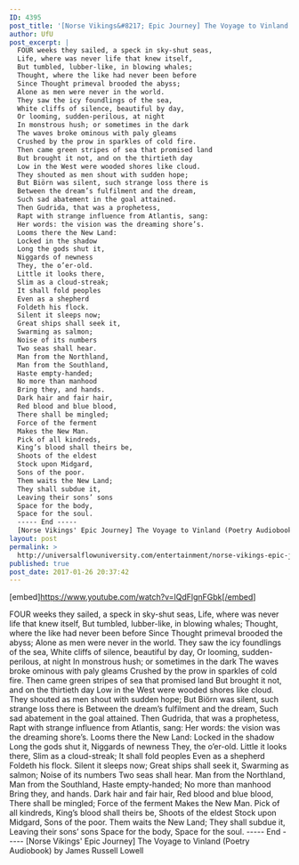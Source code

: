 ```yaml
---
ID: 4395
post_title: '[Norse Vikings&#8217; Epic Journey] The Voyage to Vinland (Poetry Audiobook)'
author: UfU
post_excerpt: |
  FOUR weeks they sailed, a speck in sky-shut seas,
  Life, where was never life that knew itself,
  But tumbled, lubber-like, in blowing whales;
  Thought, where the like had never been before
  Since Thought primeval brooded the abyss;
  Alone as men were never in the world.
  They saw the icy foundlings of the sea,
  White cliffs of silence, beautiful by day,
  Or looming, sudden-perilous, at night
  In monstrous hush; or sometimes in the dark
  The waves broke ominous with paly gleams
  Crushed by the prow in sparkles of cold fire.
  Then came green stripes of sea that promised land
  But brought it not, and on the thirtieth day
  Low in the West were wooded shores like cloud.
  They shouted as men shout with sudden hope;
  But Biörn was silent, such strange loss there is
  Between the dream’s fulfilment and the dream,
  Such sad abatement in the goal attained.
  Then Gudrida, that was a prophetess,
  Rapt with strange influence from Atlantis, sang:
  Her words: the vision was the dreaming shore’s.
  Looms there the New Land:
  Locked in the shadow
  Long the gods shut it,
  Niggards of newness
  They, the o’er-old.
  Little it looks there,
  Slim as a cloud-streak;
  It shall fold peoples
  Even as a shepherd
  Foldeth his flock.
  Silent it sleeps now;
  Great ships shall seek it,
  Swarming as salmon;
  Noise of its numbers
  Two seas shall hear.
  Man from the Northland,
  Man from the Southland,
  Haste empty-handed;
  No more than manhood
  Bring they, and hands.
  Dark hair and fair hair,
  Red blood and blue blood,
  There shall be mingled;
  Force of the ferment
  Makes the New Man.
  Pick of all kindreds,
  King’s blood shall theirs be,
  Shoots of the eldest
  Stock upon Midgard,
  Sons of the poor.
  Them waits the New Land;
  They shall subdue it,
  Leaving their sons’ sons
  Space for the body,
  Space for the soul.
  ----- End -----
  [Norse Vikings' Epic Journey] The Voyage to Vinland (Poetry Audiobook) by James Russell Lowell
layout: post
permalink: >
  http://universalflowuniversity.com/entertainment/norse-vikings-epic-journey-the-voyage-to-vinland-poetry-audiobook/
published: true
post_date: 2017-01-26 20:37:42
---
```

[embed]https://www.youtube.com/watch?v=lQdFlgnFGbk[/embed]<br>
<p>FOUR weeks they sailed, a speck in sky-shut seas,
Life, where was never life that knew itself,
But tumbled, lubber-like, in blowing whales;
Thought, where the like had never been before
Since Thought primeval brooded the abyss;
Alone as men were never in the world.
They saw the icy foundlings of the sea,
White cliffs of silence, beautiful by day,
Or looming, sudden-perilous, at night
In monstrous hush; or sometimes in the dark
The waves broke ominous with paly gleams
Crushed by the prow in sparkles of cold fire.
Then came green stripes of sea that promised land
But brought it not, and on the thirtieth day
Low in the West were wooded shores like cloud.
They shouted as men shout with sudden hope;
But Biörn was silent, such strange loss there is
Between the dream’s fulfilment and the dream,
Such sad abatement in the goal attained.
Then Gudrida, that was a prophetess,
Rapt with strange influence from Atlantis, sang:
Her words: the vision was the dreaming shore’s.
            Looms there the New Land:
            Locked in the shadow
            Long the gods shut it,
            Niggards of newness
            They, the o’er-old.
            Little it looks there,
            Slim as a cloud-streak;
            It shall fold peoples
            Even as a shepherd
            Foldeth his flock.
             Silent it sleeps now;
            Great ships shall seek it,
            Swarming as salmon;
            Noise of its numbers
            Two seas shall hear.
             Man from the Northland,
            Man from the Southland,
            Haste empty-handed;
            No more than manhood
            Bring they, and hands.
             Dark hair and fair hair,
            Red blood and blue blood,
            There shall be mingled;
            Force of the ferment
            Makes the New Man.
             Pick of all kindreds,
            King’s blood shall theirs be,
            Shoots of the eldest
            Stock upon Midgard,
            Sons of the poor.
             Them waits the New Land;
            They shall subdue it,
            Leaving their sons’ sons
            Space for the body,
            Space for the soul.
----- End -----
[Norse Vikings' Epic Journey] The Voyage to Vinland (Poetry Audiobook) by James Russell Lowell</p>